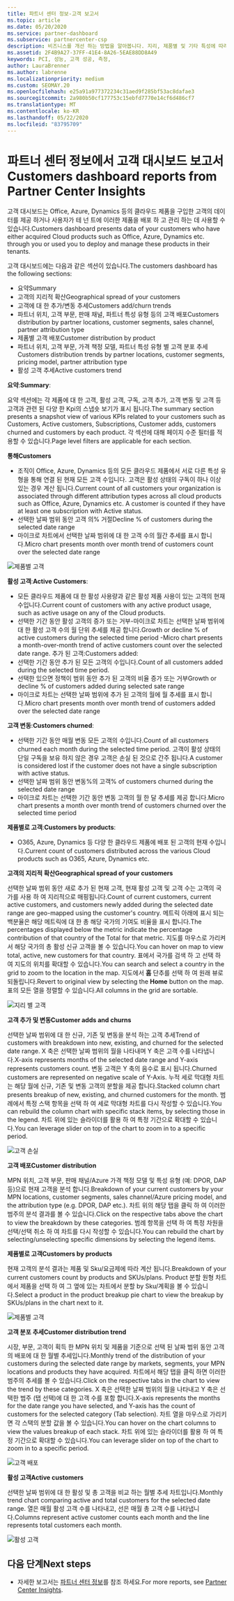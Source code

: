 ```yaml
---
title: 파트너 센터 정보-고객 보고서
ms.topic: article
ms.date: 05/20/2020
ms.service: partner-dashboard
ms.subservice: partnercenter-csp
description: 비즈니스를 개선 하는 방법을 알아봅니다. 지리, 제품별 및 기타 특성에 따라 특정 고객 추세를 확인 하세요.
ms.assetid: 2F4B9A27-37FF-41E4-8A26-5EAE88DD8A49
keywords: PCI, 성능, 고객 성공, 측정,
author: LauraBrenner
ms.author: labrenne
ms.localizationpriority: medium
ms.custom: SEOMAY.20
ms.openlocfilehash: e25a91a977372234c31aed9f285bf53ac8dafae3
ms.sourcegitcommit: 2a980b50cf177753c15ebfd7770e14cf6d486cf7
ms.translationtype: MT
ms.contentlocale: ko-KR
ms.lasthandoff: 05/22/2020
ms.locfileid: "83795709"
---
```

# <a name="customers-dashboard-reports-from-partner-center-insights"></a><span data-ttu-id="3061d-105">파트너 센터 정보에서 고객 대시보드 보고서</span><span class="sxs-lookup"><span data-stu-id="3061d-105">Customers dashboard reports from Partner Center Insights</span></span>

<span data-ttu-id="3061d-106">고객 대시보드는 Office, Azure, Dynamics 등의 클라우드 제품을 구입한 고객의 데이터를 제공 하거나 사용자가 테 넌 트에 이러한 제품을 배포 하 고 관리 하는 데 사용할 수 있습니다.</span><span class="sxs-lookup"><span data-stu-id="3061d-106">Customers dashboard presents data of your customers who have either acquired Cloud products such as Office, Azure, Dynamics etc. through you or used you to deploy and manage these products in their tenants.</span></span> 
 
<span data-ttu-id="3061d-107">고객 대시보드에는 다음과 같은 섹션이 있습니다.</span><span class="sxs-lookup"><span data-stu-id="3061d-107">The customers dashboard has the following sections:</span></span> 

- <span data-ttu-id="3061d-108">요약</span><span class="sxs-lookup"><span data-stu-id="3061d-108">Summary</span></span>  
- <span data-ttu-id="3061d-109">고객의 지리적 확산</span><span class="sxs-lookup"><span data-stu-id="3061d-109">Geographical spread of your customers</span></span> 
- <span data-ttu-id="3061d-110">고객에 대 한 추가/변동 추세</span><span class="sxs-lookup"><span data-stu-id="3061d-110">Customers add/churn trends</span></span> 
- <span data-ttu-id="3061d-111">파트너 위치, 고객 부문, 판매 채널, 파트너 특성 유형 등의 고객 배포</span><span class="sxs-lookup"><span data-stu-id="3061d-111">Customers distribution by partner locations, customer segments, sales channel, partner attribution type</span></span> 
- <span data-ttu-id="3061d-112">제품별 고객 배포</span><span class="sxs-lookup"><span data-stu-id="3061d-112">Customer distribution by product</span></span> 
- <span data-ttu-id="3061d-113">파트너 위치, 고객 부문, 가격 책정 모델, 파트너 특성 유형 별 고객 분포 추세</span><span class="sxs-lookup"><span data-stu-id="3061d-113">Customers distribution trends by partner locations, customer segments, pricing model, partner attribution type</span></span> 
- <span data-ttu-id="3061d-114">활성 고객 추세</span><span class="sxs-lookup"><span data-stu-id="3061d-114">Active customers trend</span></span> 

<span data-ttu-id="3061d-115">**요약**:</span><span class="sxs-lookup"><span data-stu-id="3061d-115">**Summary**:</span></span>

<span data-ttu-id="3061d-116">요약 섹션에는 각 제품에 대 한 고객, 활성 고객, 구독, 고객 추가, 고객 변동 및 고객 등 고객과 관련 된 다양 한 Kpi의 스냅숏 보기가 표시 됩니다.</span><span class="sxs-lookup"><span data-stu-id="3061d-116">The summary section presents a snapshot view of various KPIs related to your customers such as Customers, Active customers, Subscriptions, Customer adds, customers churned and customers by each product.</span></span> <span data-ttu-id="3061d-117">각 섹션에 대해 페이지 수준 필터를 적용할 수 있습니다.</span><span class="sxs-lookup"><span data-stu-id="3061d-117">Page level filters are applicable for each section.</span></span>

<span data-ttu-id="3061d-118">**통해**</span><span class="sxs-lookup"><span data-stu-id="3061d-118">**Customers**</span></span>

- <span data-ttu-id="3061d-119">조직이 Office, Azure, Dynamics 등의 모든 클라우드 제품에서 서로 다른 특성 유형을 통해 연결 된 현재 모든 고객 수입니다. 고객은 활성 상태의 구독이 하나 이상 있는 경우 계산 됩니다.</span><span class="sxs-lookup"><span data-stu-id="3061d-119">Current count of all customers your organization is associated through different attribution types across all cloud products such as Office, Azure, Dynamics etc. A customer is counted if they have at least one subscription with Active status.</span></span>  
- <span data-ttu-id="3061d-120">선택한 날짜 범위 동안 고객 의% 거절</span><span class="sxs-lookup"><span data-stu-id="3061d-120">Decline % of customers during the selected date range</span></span> 
- <span data-ttu-id="3061d-121">마이크로 차트에서 선택한 날짜 범위에 대 한 고객 수의 월간 추세를 표시 합니다.</span><span class="sxs-lookup"><span data-stu-id="3061d-121">Micro chart presents month over month trend of customers count over the selected date range</span></span>

![제품별 고객](images/pci/customerproduct.png)

<span data-ttu-id="3061d-123">**활성 고객**:</span><span class="sxs-lookup"><span data-stu-id="3061d-123">**Active Customers**:</span></span>

- <span data-ttu-id="3061d-124">모든 클라우드 제품에 대 한 활성 사용량과 같은 활성 제품 사용이 있는 고객의 현재 수입니다.</span><span class="sxs-lookup"><span data-stu-id="3061d-124">Current count of customers with any active product usage, such as active usage on any of the Cloud products.</span></span> 
- <span data-ttu-id="3061d-125">선택한 기간 동안 활성 고객의 증가 또는 거부-마이크로 차트는 선택한 날짜 범위에 대 한 활성 고객 수의 월 단위 추세를 제공 합니다.</span><span class="sxs-lookup"><span data-stu-id="3061d-125">Growth or decline % of active customers during the selected time period -Micro chart presents a month-over-month trend of active customers count over the selected date range.</span></span>
<span data-ttu-id="3061d-126">추가 된 고객:</span><span class="sxs-lookup"><span data-stu-id="3061d-126">Customers added:</span></span>
- <span data-ttu-id="3061d-127">선택한 기간 동안 추가 된 모든 고객의 수입니다.</span><span class="sxs-lookup"><span data-stu-id="3061d-127">Count of all customers added during the selected time period.</span></span>
- <span data-ttu-id="3061d-128">선택한 있으면 정책이 범위 동안 추가 된 고객의 비율 증가 또는 거부</span><span class="sxs-lookup"><span data-stu-id="3061d-128">Growth or decline % of customers added during selected sate range</span></span> 
- <span data-ttu-id="3061d-129">마이크로 차트는 선택한 날짜 범위에 추가 된 고객의 월에 월 추세를 표시 합니다.</span><span class="sxs-lookup"><span data-stu-id="3061d-129">Micro chart presents month over month trend of customers added over the selected date range</span></span> 

<span data-ttu-id="3061d-130">**고객 변동**:</span><span class="sxs-lookup"><span data-stu-id="3061d-130">**Customers churned**:</span></span>
- <span data-ttu-id="3061d-131">선택한 기간 동안 매월 변동 모든 고객의 수입니다.</span><span class="sxs-lookup"><span data-stu-id="3061d-131">Count of all customers churned each month during the selected time period.</span></span> <span data-ttu-id="3061d-132">고객이 활성 상태의 단일 구독을 보유 하지 않은 경우 고객은 손실 된 것으로 간주 됩니다.</span><span class="sxs-lookup"><span data-stu-id="3061d-132">A customer is considered lost if the customer does not have a single subscription with active status.</span></span> 
- <span data-ttu-id="3061d-133">선택한 날짜 범위 동안 변동%의 고객</span><span class="sxs-lookup"><span data-stu-id="3061d-133">% of customers churned during the selected date range</span></span> 
- <span data-ttu-id="3061d-134">마이크로 차트는 선택한 기간 동안 변동 고객의 월 한 달 추세를 제공 합니다.</span><span class="sxs-lookup"><span data-stu-id="3061d-134">Micro chart presents a month over month trend of customers churned over the selected time period</span></span> 
 
<span data-ttu-id="3061d-135">**제품별로 고객**:</span><span class="sxs-lookup"><span data-stu-id="3061d-135">**Customers by products**:</span></span>
- <span data-ttu-id="3061d-136">O365, Azure, Dynamics 등 다양 한 클라우드 제품에 배포 된 고객의 현재 수입니다.</span><span class="sxs-lookup"><span data-stu-id="3061d-136">Current count of customers distributed across the various Cloud products such as O365, Azure, Dynamics etc.</span></span>  

<span data-ttu-id="3061d-137">**고객의 지리적 확산**</span><span class="sxs-lookup"><span data-stu-id="3061d-137">**Geographical spread of your customers**</span></span>

<span data-ttu-id="3061d-138">선택한 날짜 범위 동안 새로 추가 된 현재 고객, 현재 활성 고객 및 고객 수는 고객의 국가를 사용 하 여 지리적으로 매핑됩니다.</span><span class="sxs-lookup"><span data-stu-id="3061d-138">Count of current customers, current active customers, and customers newly added during the selected date range are geo-mapped using the customer's country.</span></span> <span data-ttu-id="3061d-139">메트릭 아래에 표시 되는 백분율은 해당 메트릭에 대 한 총 해당 국가의 기여도 비율을 표시 합니다.</span><span class="sxs-lookup"><span data-stu-id="3061d-139">The percentages displayed below the metric indicate the percentage contribution of that country of the Total for that metric.</span></span> <span data-ttu-id="3061d-140">지도를 마우스로 가리켜서 해당 국가의 총 활성 신규 고객을 볼 수 있습니다.</span><span class="sxs-lookup"><span data-stu-id="3061d-140">You can hover on map to view total, active, new customers for that country.</span></span> <span data-ttu-id="3061d-141">표에서 국가를 검색 하 고 선택 하 여 지도의 위치를 확대할 수 있습니다.</span><span class="sxs-lookup"><span data-stu-id="3061d-141">You can search and select a country in the grid to zoom to the location in the map.</span></span> <span data-ttu-id="3061d-142">지도에서 **홈** 단추를 선택 하 여 원래 뷰로 되돌립니다.</span><span class="sxs-lookup"><span data-stu-id="3061d-142">Revert to original view by selecting the **Home** button on the map.</span></span> <span data-ttu-id="3061d-143">표의 모든 열을 정렬할 수 있습니다.</span><span class="sxs-lookup"><span data-stu-id="3061d-143">All columns in the grid are sortable.</span></span>  

![지리 별 고객](images/pci/customersgeo.png)

<span data-ttu-id="3061d-145">**고객 추가 및 변동**</span><span class="sxs-lookup"><span data-stu-id="3061d-145">**Customer adds and churns**</span></span>

<span data-ttu-id="3061d-146">선택한 날짜 범위에 대 한 신규, 기존 및 변동을 분석 하는 고객 추세</span><span class="sxs-lookup"><span data-stu-id="3061d-146">Trend of customers with breakdown into new, existing, and churned for the selected date range.</span></span> <span data-ttu-id="3061d-147">X 축은 선택한 날짜 범위의 월을 나타내며 Y 축은 고객 수를 나타냅니다.</span><span class="sxs-lookup"><span data-stu-id="3061d-147">X-axis represents months of the selected date range and Y-axis represents customers count.</span></span> <span data-ttu-id="3061d-148">변동 고객은 Y 축의 음수로 표시 됩니다.</span><span class="sxs-lookup"><span data-stu-id="3061d-148">Churned customers are represented on negative scale of Y-Axis.</span></span> <span data-ttu-id="3061d-149">누적 세로 막대형 차트는 해당 월에 신규, 기존 및 변동 고객의 분할을 제공 합니다.</span><span class="sxs-lookup"><span data-stu-id="3061d-149">Stacked column chart presents breakup of new, existing, and churned customers for the month.</span></span> <span data-ttu-id="3061d-150">범례에서 특정 스택 항목을 선택 하 여 세로 막대형 차트를 다시 작성할 수 있습니다.</span><span class="sxs-lookup"><span data-stu-id="3061d-150">You can rebuild the column chart with specific stack items, by selecting those in the legend.</span></span> <span data-ttu-id="3061d-151">차트 위에 있는 슬라이더를 활용 하 여 특정 기간으로 확대할 수 있습니다.</span><span class="sxs-lookup"><span data-stu-id="3061d-151">You can leverage slider on top of the chart to zoom in to a specific period.</span></span> 

![고객 손실](images/pci/customerslost.png)

<span data-ttu-id="3061d-153">**고객 배포**</span><span class="sxs-lookup"><span data-stu-id="3061d-153">**Customer distribution**</span></span>

<span data-ttu-id="3061d-154">MPN 위치, 고객 부문, 판매 채널/Azure 가격 책정 모델 및 특성 유형 (예: DPOR, DAP 등)으로 현재 고객을 분석 합니다.</span><span class="sxs-lookup"><span data-stu-id="3061d-154">Breakdown of your current customers by your MPN locations, customer segments, sales channel/Azure pricing model, and the attribution type (e.g. DPOR, DAP etc.).</span></span> <span data-ttu-id="3061d-155">차트 위의 해당 탭을 클릭 하 여 이러한 범주의 분석 결과를 볼 수 있습니다.</span><span class="sxs-lookup"><span data-stu-id="3061d-155">Click on the respective tabs above the chart to view the breakdown by these categories.</span></span> <span data-ttu-id="3061d-156">범례 항목을 선택 하 여 특정 차원을 선택/선택 취소 하 여 차트를 다시 작성할 수 있습니다.</span><span class="sxs-lookup"><span data-stu-id="3061d-156">You can rebuild the chart by selecting/unselecting specific dimensions by selecting the legend items.</span></span> 

<span data-ttu-id="3061d-157">**제품별로 고객**</span><span class="sxs-lookup"><span data-stu-id="3061d-157">**Customers by products**</span></span>

<span data-ttu-id="3061d-158">현재 고객의 분석 결과는 제품 및 Sku/요금제에 따라 계산 됩니다.</span><span class="sxs-lookup"><span data-stu-id="3061d-158">Breakdown of your current customers count by products and SKUs/plans.</span></span> <span data-ttu-id="3061d-159">Product 분할 원형 차트에서 제품을 선택 하 여 그 옆에 있는 차트에서 분할 by Sku/계획을 볼 수 있습니다.</span><span class="sxs-lookup"><span data-stu-id="3061d-159">Select a product in the product breakup pie chart to view the breakup by SKUs/plans in the chart next to it.</span></span>

![제품별 고객](images/pci/customerbyprod.png)

<span data-ttu-id="3061d-161">**고객 분포 추세**</span><span class="sxs-lookup"><span data-stu-id="3061d-161">**Customer distribution trend**</span></span> 

<span data-ttu-id="3061d-162">시장, 부문, 고객이 획득 한 MPN 위치 및 제품을 기준으로 선택 된 날짜 범위 동안 고객의 배포에 대 한 월별 추세입니다.</span><span class="sxs-lookup"><span data-stu-id="3061d-162">Monthly trend of the distribution of your customers during the selected date range by markets, segments, your MPN locations and products they have acquired.</span></span> <span data-ttu-id="3061d-163">차트에서 해당 탭을 클릭 하면 이러한 범주의 추세를 볼 수 있습니다.</span><span class="sxs-lookup"><span data-stu-id="3061d-163">Click on the respective tabs in the chart to view the trend by these categories.</span></span> <span data-ttu-id="3061d-164">X 축은 선택한 날짜 범위의 월을 나타내고 Y 축은 선택한 범주 (탭 선택)에 대 한 고객 수를 포함 합니다.</span><span class="sxs-lookup"><span data-stu-id="3061d-164">X-axis represents the months for the date range you have selected, and Y-axis has the count of customers for the selected category (Tab selection).</span></span> <span data-ttu-id="3061d-165">차트 열을 마우스로 가리키면 각 스택의 분할 값을 볼 수 있습니다.</span><span class="sxs-lookup"><span data-stu-id="3061d-165">You can hover on the chart columns to view the values breakup of each stack.</span></span> <span data-ttu-id="3061d-166">차트 위에 있는 슬라이더를 활용 하 여 특정 기간으로 확대할 수 있습니다.</span><span class="sxs-lookup"><span data-stu-id="3061d-166">You can leverage slider on top of the chart to zoom in to a specific period.</span></span>   

![고객 배포](images/pci/customerdistri.png)

<span data-ttu-id="3061d-168">**활성 고객**</span><span class="sxs-lookup"><span data-stu-id="3061d-168">**Active customers**</span></span>

<span data-ttu-id="3061d-169">선택한 날짜 범위에 대 한 활성 및 총 고객을 비교 하는 월별 추세 차트입니다.</span><span class="sxs-lookup"><span data-stu-id="3061d-169">Monthly trend chart comparing active and total customers for the selected date range.</span></span> <span data-ttu-id="3061d-170">열은 매월 활성 고객 수를 나타내고, 선은 매월 총 고객 수를 나타냅니다.</span><span class="sxs-lookup"><span data-stu-id="3061d-170">Columns represent active customer counts each month and the line represents total customers each month.</span></span> 

![활성 고객](images/pci/activecustomer.png)

## <a name="next-steps"></a><span data-ttu-id="3061d-172">다음 단계</span><span class="sxs-lookup"><span data-stu-id="3061d-172">Next steps</span></span>

- <span data-ttu-id="3061d-173">자세한 보고서는 [파트너 센터 정보](partner-center-insights.md)를 참조 하세요.</span><span class="sxs-lookup"><span data-stu-id="3061d-173">For more reports, see [Partner Center Insights](partner-center-insights.md).</span></span>
